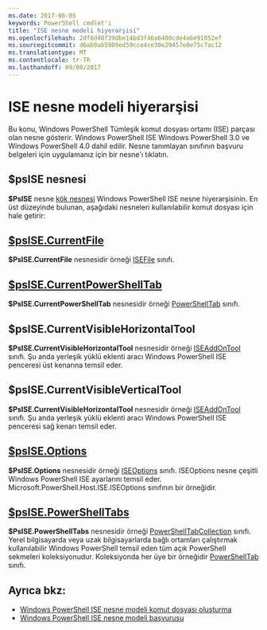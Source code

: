 ```yaml
---
ms.date: 2017-06-05
keywords: PowerShell cmdlet'i
title: "ISE nesne modeli hiyerarşisi"
ms.openlocfilehash: 2df6d40f39dbe14bd3f46a6400cde4a6e91052ef
ms.sourcegitcommit: d6ab9ab5909ed59cce4ce30e29457e0e75c7ac12
ms.translationtype: MT
ms.contentlocale: tr-TR
ms.lasthandoff: 09/08/2017
---
```

# <a name="the-ise-object-model-hierarchy"></a>ISE nesne modeli hiyerarşisi
Bu konu, Windows PowerShell Tümleşik komut dosyası ortamı (ISE) parçası olan nesne gösterir. Windows PowerShell ISE Windows PowerShell 3.0 ve Windows PowerShell 4.0 dahil edilir. Nesne tanımlayan sınıfının başvuru belgeleri için uygulamanız için bir nesne'ı tıklatın.

## <a name="psise-object"></a>$psISE nesnesi

**$PsISE** nesne [kök nesnesi](The-ObjectModelRoot-Object.md) Windows PowerShell ISE nesne hiyerarşisinin.
En üst düzeyinde bulunan, aşağıdaki nesneleri kullanılabilir komut dosyası için hale getirir:

## <a name="psisecurrentfilethe-isefile-objectmd"></a>[$psISE.CurrentFile](The-ISEFile-Object.md)

**$PsISE.CurrentFile** nesnesidir örneği [ISEFile](The-ISEFile-Object.md) sınıfı.

## <a name="psisecurrentpowershelltabthe-powershelltab-objectmd"></a>[$psISE.CurrentPowerShellTab](The-PowerShellTab-Object.md)

**$PsISE.CurrentPowerShellTab** nesnesidir örneği [PowerShellTab](The-PowerShellTab-Object.md) sınıfı.

## <a name="psisecurrentvisiblehorizontaltool"></a>$psISE.CurrentVisibleHorizontalTool

**$PsISE.CurrentVisibleHorizontalTool** nesnesidir örneği [ISEAddOnTool](The-ISEAddOnTool-Object.md) sınıfı.
Şu anda yerleşik yüklü eklenti aracı Windows PowerShell ISE penceresi üst kenarına temsil eder.

## <a name="psisecurrentvisibleverticaltool"></a>$psISE.CurrentVisibleVerticalTool

**$PsISE.CurrentVisibleHorizontalTool** nesnesidir örneği [ISEAddOnTool](The-ISEAddOnTool-Object.md) sınıfı.
Şu anda yerleşik yüklü eklenti aracı Windows PowerShell ISE penceresi sağ kenarı temsil eder.

## <a name="psiseoptionsthe-iseoptions-objectmd"></a>[$psISE.Options](The-ISEOptions-Object.md)

**$PsISE.Options** nesnesidir örneği [ISEOptions](The-ISEOptions-Object.md) sınıfı.
ISEOptions nesne çeşitli Windows PowerShell ISE ayarlarını temsil eder.
Microsoft.PowerShell.Host.ISE.ISEOptions sınıfının bir örneğidir.

## <a name="psisepowershelltabsthe-powershelltabcollection-objectmd"></a>[$psISE.PowerShellTabs](The-PowerShellTabCollection-Object.md)

**$PsISE.PowerShellTabs** nesnesidir örneği [PowerShellTabCollection](The-PowerShellTabCollection-Object.md) sınıfı.
Yerel bilgisayarda veya uzak bilgisayarlarda bağlı ortamları çalıştırmak kullanılabilir Windows PowerShell temsil eden tüm açık PowerShell sekmeleri koleksiyonudur. Koleksiyonda her üye bir örneğidir [PowerShellTab](The-PowerShellTab-Object.md) sınıfı.

## <a name="see-also"></a>Ayrıca bkz:
- [Windows PowerShell ISE nesne modeli komut dosyası oluşturma](The-Windows-PowerShell-ISE-Scripting-Object-Model.md)
- [Windows PowerShell ISE nesne modeli başvurusu](Windows-PowerShell-ISE-Object-Model-Reference.md)
